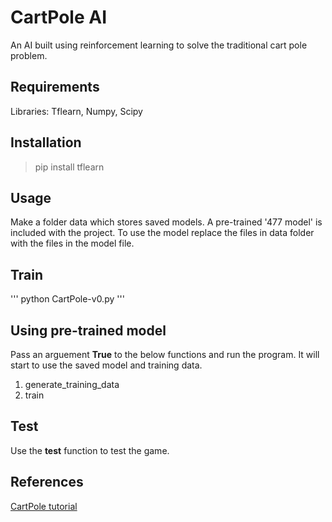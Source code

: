 # CartPole AI

An AI built using reinforcement learning to solve the traditional cart pole problem.

## Requirements

Libraries: Tflearn, Numpy, Scipy

## Installation

> pip install tflearn


## Usage

Make a folder data which stores saved models. A pre-trained '477 model' is included with the project. To use the model replace the files in data folder with the files in the model file.

## Train

'''
python CartPole-v0.py
'''

## Using pre-trained model

Pass an arguement **True** to the below functions and run the program. It will start to use the saved model and training data.

1. generate_training_data
2. train

## Test

Use the **test** function to test the game.

## References

[CartPole tutorial](https://pythonprogramming.net/openai-cartpole-neural-network-example-machine-learning-tutorial/)
 


